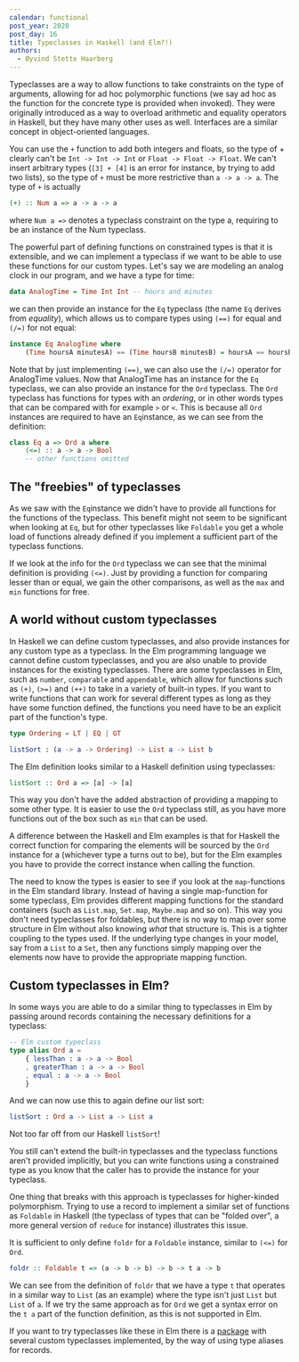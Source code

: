 ```yaml
---
calendar: functional
post_year: 2020
post_day: 16
title: Typeclasses in Haskell (and Elm?!)
authors:
  - Øyvind Stette Haarberg
---
```

Typeclasses are a way to allow functions to take constraints on the type of arguments, allowing for ad hoc polymorphic functions (we say ad hoc as the function for the concrete type is provided when invoked).
They were originally introduced as a way to overload arithmetic and equality operators in Haskell, but they have many other uses as well.
Interfaces are a similar concept in object-oriented languages.

You can use the `+` function to add both integers and floats, so the type of + clearly can't be `Int -> Int -> Int` or `Float -> Float -> Float`. We can't insert arbitrary types (`[3] + [4]` is an error for instance, by trying to add two lists), so the type of `+` must be more restrictive than `a -> a -> a`. The type of `+` is actually

```haskell
(+) :: Num a => a -> a -> a
```

where `Num a =>` denotes a typeclass constraint on the type a, requiring to be an instance of the Num typeclass.

The powerful part of defining functions on constrained types is that it is extensible, and we can implement a typeclass if we want to be able to use these functions for our custom types. Let's say we are modeling an analog clock in our program, and we have a type for time:

```haskell
data AnalogTime = Time Int Int -- hours and minutes
```

we can then provide an instance for the `Eq` typeclass (the name `Eq` derives from _equality_), which allows us to compare types using `(==)` for equal and `(/=)` for not equal:

```haskell
instance Eq AnalogTime where
    (Time hoursA minutesA) == (Time hoursB minutesB) = hoursA == hoursB && minutesA == minutesB
```

Note that by just implementing `(==)`, we can also use the `(/=)` operator for AnalogTime values.
Now that AnalogTime has an instance for the `Eq` typeclass, we
can also provide an instance for the `Ord` typeclass. The `Ord` typeclass has functions for types with an _ordering_, or in other words types that can be compared with for example `>` or `<`. This is because all `Ord` instances are required to have an `Eq`instance, as we can see from the definition:

```haskell
class Eq a => Ord a where
    (<=) :: a -> a -> Bool
    -- other functions omitted
```

## The "freebies" of typeclasses

As we saw with the `Eq`instance we didn't have to provide all functions for the functions of the typeclass. This benefit might not seem to be significant when looking at `Eq`, but for other typeclasses like `Foldable` you get a whole load of functions already defined if you implement a sufficient part of the typeclass functions.

If we look at the info for the `Ord` typeclass we can see that the minimal definition is providing `(<=)`. Just by providing a function for comparing lesser than or equal, we gain the other comparisons, as well as the `max` and `min` functions for free.

## A world without custom typeclasses

In Haskell we can define custom typeclasses, and also provide instances for any custom type as a typeclass.
In the Elm programming language we cannot define custom typeclasses, and you are also unable to provide instances for the existing typeclasses. There are some typeclasses in Elm, such as `number`, `comparable` and `appendable`, which allow for functions such as `(+)`, `(>=)` and `(++)` to take in a variety of built-in types. If you want to write functions that can work for several different types as long as they have some function defined, the functions you need have to be an explicit part of the function's type.

```elm
type Ordering = LT | EQ | GT

listSort : (a -> a -> Ordering) -> List a -> List b
```

The Elm definition looks similar to a Haskell definition using typeclasses:

```haskell
listSort :: Ord a => [a] -> [a]
```

This way you don't have the added abstraction of providing a mapping to some other type. It is easier to use the `Ord` typeclass still, as you have more functions out of the box such as `min` that can be used.

A difference between the Haskell and Elm examples is that for Haskell the correct function for comparing the elements will be sourced by the `Ord` instance for a (whichever type a turns out to be), but for the Elm examples you have to provide the correct instance when calling the function.

The need to know the types is easier to see if you look at the `map`-functions in the Elm standard library. Instead of having a single map-function for some typeclass, Elm provides different mapping functions for the standard containers (such as `List.map`, `Set.map`, `Maybe.map` and so on). This way you don't need typeclasses for foldables, but there is no way to map over some structure in Elm without also knowing _what_ that structure is. This is a tighter coupling to the types used. If the underlying type changes in your model, say from a `List` to a `Set`, then any functions simply mapping over the elements now have to provide the appropriate mapping function.

## Custom typeclasses in Elm?

In some ways you are able to do a similar thing to typeclasses in Elm by passing around records containing the necessary definitions for a typeclass:

```elm
-- Elm custom typeclass
type alias Ord a =
    { lessThan : a -> a -> Bool
    , greaterThan : a -> a -> Bool
    , equal : a -> a -> Bool
    }
```

And we can now use this to again define our list sort:

```elm
listSort : Ord a -> List a -> List a
```

Not too far off from our Haskell `listSort`!

You still can't extend the built-in typeclasses and the typeclass functions aren't provided implicitly, but you can write functions using a constrained type as you know that the caller has to provide the instance for your typeclass.

One thing that breaks with this approach is typeclasses for higher-kinded polymorphism. Trying to use a record to implement a similar set of functions as `Foldable` in Haskell (the typeclass of types that can be "folded over", a more general version of `reduce` for instance) illustrates this issue.

It is sufficient to only define `foldr` for a `Foldable` instance, similar to `(<=)` for `Ord`.

```haskell
foldr :: Foldable t => (a -> b -> b) -> b -> t a -> b
```

We can see from the definition of `foldr` that we have a type `t` that operates in a similar way to `List` (as an example) where the type isn't just `List` but `List` of `a`.
If we try the same approach as for `Ord` we get a syntax error on the `t a` part of the function definition, as this is not supported in Elm.

If you want to try typeclasses like these in Elm there is a [package](https://package.elm-lang.org/packages/nikita-volkov/typeclasses/latest/) with several custom typeclasses implemented, by the way of using type aliases for records.
